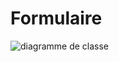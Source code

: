 # Formulaire
![diagramme de classe](https://user-images.githubusercontent.com/116285602/205361511-5c59d5bc-106c-4fc8-b19c-f7590cb56068.png)
